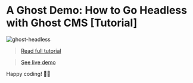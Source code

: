 # A Ghost Demo: How to Go Headless with Ghost CMS [Tutorial]

![ghost-headless](https://snipcart.com/media/204295/ghost.png)

> [Read full tutorial](https://snipcart.com/blog/ghost-demo-weekly-newsletter)

> [See live demo](https://snipcart-spooky-ghost-stories-demo.azurewebsites.net/)

Happy coding! 🙇‍♂️

